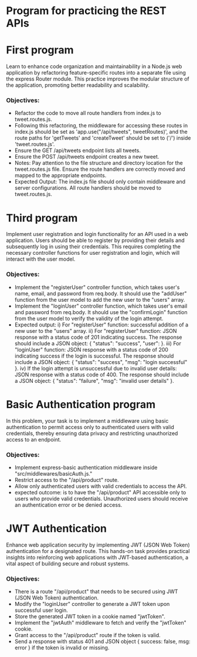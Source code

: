 # Program for practicing the REST APIs 
#  First program 
Learn to enhance code organization and maintainability in a Node.js web application by refactoring feature-specific routes into a separate file using the express Router module. This practice improves the modular structure of the application, promoting better readability and scalability. 
### Objectives: 
- Refactor the code to move all route handlers from index.js to tweet.routes.js.
- Following this refactoring, the middleware for accessing these routes in index.js should be set as 'app.use("/api/tweets", tweetRoutes)', and the route paths for 'getTweets' and 'createTweet' should be set to ('/') inside 'tweet.routes.js'.
- Ensure the GET /api/tweets endpoint lists all tweets.
- Ensure the POST /api/tweets endpoint creates a new tweet.
- Notes: Pay attention to the file structure and directory location for the tweet.routes.js file. Ensure the route handlers are correctly moved and mapped to the appropriate endpoints.
- Expected Output: The index.js file should only contain middleware and server configurations. All route handlers should be moved to tweet.routes.js.
# Third program
Implement user registration and login functionality for an API used in a web application. Users should be able to register by providing their details and subsequently log in using their credentials. This requires completing the necessary controller functions for user registration and login, which will interact with the user model.
### Objectives:
- Implement the "registerUser" controller function, which takes user's name, email, and password from req.body. It should use the "addUser" function from the user model to add the new user to the "users" array.
- Implement the "loginUser" controller function, which takes user's email and password from req.body. It should use the "confirmLogin" function from the user model to verify the validity of the login attempt.
- Expected output:
i) For "registerUser" function: successful addition of a new user to the "users" array.
ii) For "registerUser" function: JSON response with a status code of 201 indicating success. The response should include a JSON object: { "status": "success", "user": }.
iii) For "loginUser" function: JSON response with a status code of 200 indicating success if the login is successful. The response should include a JSON object: { "status": "success", "msg": "login successful" }.
iv) If the login attempt is unsuccessful due to invalid user details: JSON response with a status code of 400. The response should include a JSON object: { "status": "failure", "msg": "invalid user details" }.

# Basic Authentication program
In this problem, your task is to implement a middleware using basic authentication to permit access only to authenticated users with valid credentials, thereby ensuring data privacy and restricting unauthorized access to an endpoint.
### Objectives:
- Implement express-basic authentication middleware inside "src/middlewares/basicAuth.js."
- Restrict access to the "/api/product" route.
- Allow only authenticated users with valid credentials to access the API.
- expected outcome:
  is to have the "/api/product" API accessible only to users who provide valid credentials. Unauthorized users should receive an authentication error or be denied access.

# JWT Authentication
Enhance web application security by implementing JWT (JSON Web Token) authentication for a designated route. This hands-on task provides practical insights into reinforcing web applications with JWT-based authentication, a vital aspect of building secure and robust systems.

### Objectives:
- There is a route "/api/product" that needs to be secured using JWT (JSON Web Token) authentication.
- Modify the "loginUser" controller to generate a JWT token upon successful user login.
- Store the generated JWT token in a cookie named "jwtToken".
- Implement the "jwtAuth" middleware to fetch and verify the "jwtToken" cookie.
- Grant access to the "/api/product" route if the token is valid.
- Send a response with status 401 and JSON object { success: false, msg: error } if the token is invalid or missing.
